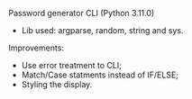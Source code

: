 Password generator CLI (Python 3.11.0)
- Lib used: argparse, random, string and sys.

Improvements:
- Use error treatment to CLI;
- Match/Case statments instead of IF/ELSE;
- Styling the display.